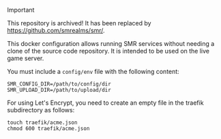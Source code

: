 > [!IMPORTANT]
> This repository is archived! It has been replaced by https://github.com/smrealms/smr/.

This docker configuration allows running SMR services without
needing a clone of the source code repository. It is intended
to be used on the live game server.

You must include a `config/env` file with the following content:

```
SMR_CONFIG_DIR=/path/to/config/dir
SMR_UPLOAD_DIR=/path/to/upload/dir
```

For using Let's Encrypt, you need to create an empty file in the traefik
subdirectory as follows:
```
touch traefik/acme.json
chmod 600 traefik/acme.json
```
